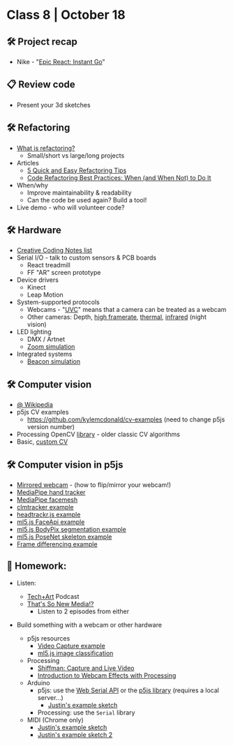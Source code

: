 # Class 8 | October 18

## 🛠️ Project recap

* Nike - "[Epic React: Instant Go](https://cacheflowe.com/code/installation/epic-react-instant-go)"

## 📋 Review code

* Present your 3d sketches

## 🛠️ Refactoring

* [What is refactoring?](https://refactoring.guru/refactoring)
  * Small/short vs large/long projects
* Articles
  * [5 Quick and Easy Refactoring Tips](https://www.coderslexicon.com/5-quick-and-easy-refactoring-tips/)
  * [Code Refactoring Best Practices: When (and When Not) to Do It](https://www.altexsoft.com/blog/engineering/code-refactoring-best-practices-when-and-when-not-to-do-it/)
* When/why
  * Improve maintainability & readability
  * Can the code be used again? Build a tool!
* Live demo - who will volunteer code?

## 🛠️ Hardware

* [Creative Coding Notes list](https://github.com/cacheflowe/creative-coding-notes#physical-computing)
* Serial I/O - talk to custom sensors & PCB boards
  * React treadmill
  * FF "AR" screen prototype
* Device drivers
  * Kinect
  * Leap Motion
* System-supported protocols
  * Webcams - "[UVC](https://en.wikipedia.org/wiki/USB_video_device_class)" means that a camera can be treated as a webcam
  * Other cameras: Depth, [high framerate](https://www.edgertronic.com/), [thermal](https://groupgets.com/manufacturers/getlab/products/purethermal-2-flir-lepton-smart-i-o-module), [infrared](https://www.amazon.com/SVPRO-Outdoor-Waterproof-Surveillance-Android/dp/B07C2RL8PB/) (night vision)
* LED lighting
  * DMX / Artnet
  * [Zoom simulation](https://cacheflowe.com/code/installation/zoom-centrifuge)
* Integrated systems
  * [Beacon simulation](https://cacheflowe.com/code/installation/the-beacon)

## 🛠️ Computer vision

* [@ Wikipedia](https://en.wikipedia.org/wiki/Computer_vision)
* p5js CV examples
  * https://github.com/kylemcdonald/cv-examples (need to change p5js version number)
* Processing OpenCV [library](https://github.com/atduskgreg/opencv-processing) - older classic CV algorithms
* Basic, [custom CV](https://cacheflowe.com/code/lab/webcam-experiments)

## 🛠️ Computer vision in p5js

* [Mirrored webcam](https://editor.p5js.org/cacheflowe/sketches/zLpJ56Gi2) - (how to flip/mirror your webcam!)
* [MediaPipe hand tracker](https://editor.p5js.org/lingdong/sketches/1viPqbRMv)
* [MediaPipe facemesh](https://editor.p5js.org/lingdong/sketches/ef6FB-uNq)
* [clmtracker example](https://editor.p5js.org/cacheflowe/sketches/k5331wdu7)
* [headtrackr.js example](https://editor.p5js.org/cacheflowe/sketches/8kel7wkpp)
* [ml5.js FaceApi example](https://editor.p5js.org/ml5/sketches/FaceApi_Video_Landmarks)
* [ml5.js BodyPix segmentation example](https://editor.p5js.org/Kennn/sketches/mOziklki0)
* [ml5.js PoseNet skeleton example](https://editor.p5js.org/codingtrain/sketches/ULA97pJXR)
* [Frame differencing example](https://editor.p5js.org/cacheflowe/sketches/NfXQSVwNmG)

## 📝 Homework:

* Listen:
  * [Tech+Art](https://podcasts.apple.com/ca/podcast/tech-art/id1480019037) Podcast
  * [That's So New Media!?](https://podcasts.apple.com/us/podcast/thats-so-new-media/id1499894288)
    * Listen to 2 episodes from either

* Build something with a webcam or other hardware
  * p5js resources
    * [Video Capture example](https://p5js.org/examples/dom-video-capture.html)
    * [ml5.js image classification](https://www.youtube.com/watch?v=D9BoBSkLvFo&vl=en)
  * Processing
    * [Shiffman: Capture and Live Video](https://www.youtube.com/watch?v=WH31daSj4nc)
    * [Introduction to Webcam Effects with Processing](https://www.youtube.com/watch?v=6pGEk2dQnss)
  * Arduino
    * p5js: use the [Web Serial API](https://web.dev/serial/) or the [p5js library](https://github.com/p5-serial/p5.serialport) (requires a local server...)
      * [Justin's example sketch](https://editor.p5js.org/cacheflowe/sketches/F7GG8vuEy)
    * Processing: use the `Serial` library
  * MIDI (Chrome only)
    * [Justin's example sketch](https://editor.p5js.org/cacheflowe/sketches/xuGYeJnZY)
    * [Justin's example sketch 2](https://editor.p5js.org/cacheflowe/sketches/iFMtaetat)


